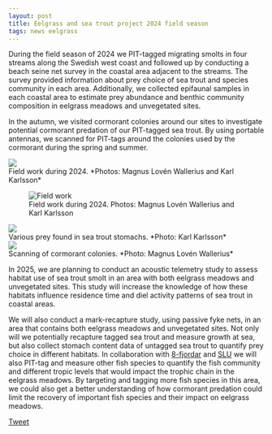 ```yaml
---
layout: post
title: Eelgrass and sea trout project 2024 field season
tags: news eelgrass
---
```


During the field season of 2024 we PIT-tagged migrating smolts in four streams along the Swedish west coast and followed up by conducting a beach seine net survey in the coastal area adjacent to the streams. <!--more-->  The survey provided information about prey choice of sea trout and species community in each area. Additionally, we collected epifaunal samples in each coastal area to estimate prey abundance and benthic community composition in eelgrass meadows and unvegetated sites.

In the autumn, we visited cormorant colonies around our sites to investigate potential cormorant predation of our PIT-tagged sea trout. By using portable antennas, we scanned for PIT-tags around the colonies used by the cormorant during the spring and summer.


<div class="row">
  <div class="column">
    <img src="https://github.com/user-attachments/assets/eab8dbe9-1af2-4072-9057-3fc0a0f17d39" />
  </div>
</div> 
Field work during 2024. *Photos: Magnus Lovén Wallerius and Karl Karlsson*

<figure>
  <img
    src="https://github.com/user-attachments/assets/eab8dbe9-1af2-4072-9057-3fc0a0f17d39"
    alt="Field work" />
  <figcaption>Field work during 2024. Photos: Magnus Lovén Wallerius and Karl Karlsson</figcaption>
</figure>


<div class="row">
  <div class="column">
    <img src="https://github.com/user-attachments/assets/6771011f-4006-4fcb-a047-4567f2063d11" />
  </div>
</div> 
Various prey found in sea trout stomachs. *Photo: Karl Karlsson*

<div class="row">
  <div class="column">
    <img src="https://github.com/user-attachments/assets/7fe71b4f-1cf9-4f12-afc2-4c1c4ec4da40" />
  </div>
</div> 
Scanning of cormorant colonies. *Photo: Magnus Lovén Wallerius*

In 2025, we are planning to conduct an acoustic telemetry study to assess habitat use of sea trout smolt in an area with both eelgrass meadows and unvegetated sites. This study will increase the knowledge of how these habitats influence residence time and diel activity patterns of sea trout in coastal areas.

We will also conduct a mark-recapture study, using passive fyke nets, in an area that contains both eelgrass meadows and unvegetated sites. Not only will we potentially recapture tagged sea trout and measure growth at sea, but also collect stomach content data of untagged sea trout to quantify prey choice in different habitats. In collaboration with [8-fjordar](https://www.8fjordar.se/) and [SLU](https://www.slu.se/) we will also PIT-tag and measure other fish species to quantify the fish community and different tropic levels that would impact the trophic chain in the eelgrass meadows. By targeting and tagging more fish species in this area, we could also get a better understanding of how cormorant predation could limit the recovery of important fish species and their impact on eelgrass meadows.

<a href="https://twitter.com/share?ref_src=twsrc%5Etfw" class="twitter-share-button" data-show-count="false">Tweet</a><script async src="https://platform.twitter.com/widgets.js" charset="utf-8"></script>
